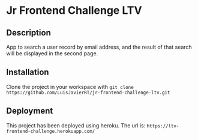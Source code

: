# Jr Frontend Challenge LTV

## Description
App to search a user record by email address, and the result of that search will be displayed in the second page.

## Installation
Clone the project in your workspace with ```git clone https://github.com/LuisJavierRT/jr-frontend-challenge-ltv.git```

## Deployment 
This project has been deployed using heroku. The url is: ```https://ltv-frontend-challenge.herokuapp.com/```
